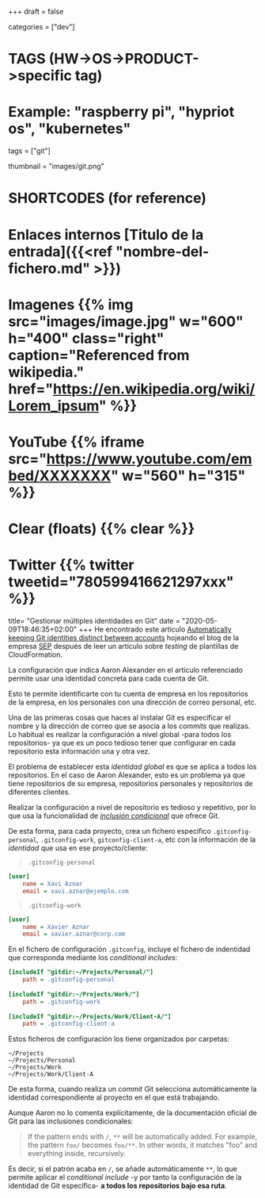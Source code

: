 +++
draft = false

categories = ["dev"]
# TAGS (HW->OS->PRODUCT->specific tag)
# Example: "raspberry pi", "hypriot os", "kubernetes"

tags = ["git"]

thumbnail = "images/git.png"

# SHORTCODES (for reference)

# Enlaces internos [Titulo de la entrada]({{<ref "nombre-del-fichero.md" >}})

# Imagenes {{% img src="images/image.jpg" w="600" h="400" class="right" caption="Referenced from wikipedia." href="https://en.wikipedia.org/wiki/Lorem_ipsum" %}}
# YouTube {{% iframe src="https://www.youtube.com/embed/XXXXXXX" w="560" h="315" %}}
# Clear (floats) {{% clear %}}
# Twitter {{% twitter tweetid="780599416621297xxx" %}}

title=  "Gestionar múltiples identidades en Git"
date = "2020-05-09T18:46:35+02:00"
+++
He encontrado este artículo [Automatically keeping Git identities distinct between accounts](https://www.sep.com/sep-blog/2019/01/03/automatically-keeping-git-identities-distinct-between-accounts/) hojeando el blog de la empresa [SEP](https://www.sep.com/) después de leer un artículo sobre *testing* de plantillas de CloudFormation.

La configuración que indica Aaron Alexander en el artículo referenciado permite usar una identidad concreta para cada cuenta de Git.

Esto te permite identificarte con tu cuenta de empresa en los repositorios de la empresa, en los personales con una dirección de correo personal, etc.
<!--more-->

Una de las primeras cosas que haces al instalar Git es especificar el nombre y la dirección de correo que se asocia a los *commits* que realizas. Lo habitual es realizar la configuración a nivel global -para todos los repositorios- ya que es un poco tedioso tener que configurar en cada repositorio esta información una y otra vez.

El problema de establecer esta *identidad global* es que se aplica a todos los repositorios. En el caso de Aaron Alexander, esto es un problema ya que tiene repositorios de su empresa, repositorios personales y repositorios de diferentes clientes.

Realizar la configuración a nivel de repositorio es tedioso y repetitivo, por lo que usa la funcionalidad de [*inclusión condicional*](https://git-scm.com/docs/git-config#_includes) que ofrece Git.

De esta forma, para cada proyecto, crea un fichero específico `.gitconfig-personal`, `.gitconfig-work`, `gitconfig-client-a`, etc con la información de la *identidad* que usa en ese proyecto/cliente:

> `.gitconfig-personal`

```ini
[user]
    name = Xavi Aznar
    email = xavi.aznar@ejemplo.com
```

> `.gitconfig-work`

```ini
[user]
    name = Xavier Aznar
    email = xavier.aznar@corp.com
```

En el fichero de configuración `.gitconfig`, incluye el fichero de indentidad que corresponda mediante los *conditional includes*:

```ini
[includeIf "gitdir:~/Projects/Personal/"]  
    path = .gitconfig-personal  
  
[includeIf "gitdir:~/Projects/Work/"]  
    path = .gitconfig-work  
  
[includeIf "gitdir:~/Projects/Work/Client-A/"]  
    path = .gitconfig-client-a
```

Estos ficheros de configuración los tiene organizados por carpetas:

```text
~/Projects  
~/Projects/Personal  
~/Projects/Work  
~/Projects/Work/Client-A
```

De esta forma, cuando realiza un *commit* Git selecciona automáticamente la identidad correspondiente al proyecto en el que está trabajando.

Aunque Aaron no lo comenta explícitamente, de la documentación oficial de Git para las inclusiones condicionales:

> If the pattern ends with `/`, `**` will be automatically added. For example, the pattern `foo/` becomes `foo/**`. In other words, it matches "foo" and everything inside, recursively.

Es decir, si el patrón acaba en `/`, se añade automáticamente `**`, lo que permite aplicar el *conditional include* -y por tanto la configuración de la identidad de Git específica- **a todos los repositorios bajo esa ruta**.
